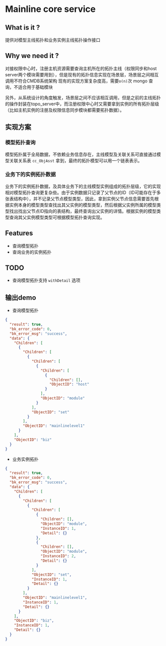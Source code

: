 # Mainline core service

## What is it ?
提供对模型主线拓扑和业务实例主线拓扑操作接口

## Why we need it ?
对接权限中心时，注册主机资源需要查询主机所在的拓扑主线（权限同步和host server两个模块需要用到），但是现有的拓扑信息实现在场景层，场景层之间相互调用不符合CMDB系统架构
现有的实现方案复杂度高，需要`o(n)`次 mongo 查询，不适合用于基础模块

另外，从系统设计的角度触发，场景层之间不应该相互调用，但是之前的主线拓扑的操作封装在topo_server中，而注册权限中心时又需要拿到实例的所有拓扑层级（比如主机实例的注册及权限信息同步模块都需要拓扑数据）。

## 实现方案

### 模型拓扑查询
模型拓扑属于全局数据，不依赖业务信息存在，主线模型及关联关系可直接通过模型关联关系表 `cc_ObjAsst` 拿到，最终的拓扑模型可以用一个链表表示。

### 业务下的实例拓扑数据
业务下的实例拓扑数据，及具体业务下的主线模型实例组成的拓扑层级，它的实现相对模型拓扑查询更复杂些。由于实例数据只记录了父节点的ID（ID可能存在于多张表结构中），并不记录父节点模型类型，因此，拿到实例父节点信息需要首先根据实例本身的模型类型查找出其父实例的模型类型，然后根据父实例所属的模型类型找出找出父节点ID指向的表结构，最终查询出父实例的详情。根据实例的模型类型查询其父实例模型类型可根据模型拓扑查询实现。


## Features
- 查询模型拓扑
- 查询业务的实例拓扑

## TODO
- 查询模型拓扑支持 `withDetail` 选项

## 输出demo

- 查询模型拓扑

```json
{
  "result": true,
  "bk_error_code": 0,
  "bk_error_msg": "success",
  "data": {
    "Children": [
      {
        "Children": [
          {
            "Children": [
              {
                "Children": [
                  {
                    "Children": [],
                    "ObjectID": "host"
                  }
                ],
                "ObjectID": "module"
              }
            ],
            "ObjectID": "set"
          }
        ],
        "ObjectID": "mainlinelevel1"
      }
    ],
    "ObjectID": "biz"
  }
}
```

- 业务实例拓扑

```json
{
  "result": true,
  "bk_error_code": 0,
  "bk_error_msg": "success",
  "data": {
    "Children": [
      {
        "Children": [
          {
            "Children": [
              {
                "Children": [],
                "ObjectID": "module",
                "InstanceID": 1,
                "Detail": {}
              },
              {
                "Children": [],
                "ObjectID": "module",
                "InstanceID": 2,
                "Detail": {}
              }
            ],
            "ObjectID": "set",
            "InstanceID": 1,
            "Detail": {}
          }
        ],
        "ObjectID": "mainlinelevel1",
        "InstanceID": 1,
        "Detail": {}
      }
    ],
    "ObjectID": "biz",
    "InstanceID": 1,
    "Detail": {}
  }
}
```
